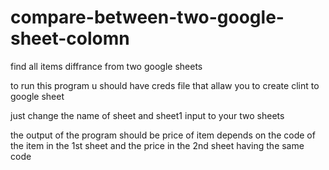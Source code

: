 # compare-between-two-google-sheet-colomn
find all items diffrance from two google sheets 

to run this program u should have creds file that allaw you to create clint to google sheet

just change the name of sheet and sheet1 input to your two sheets

the output of the program should be price of item depends on the code of the item in the 1st sheet and the price in the 2nd sheet having the same code


